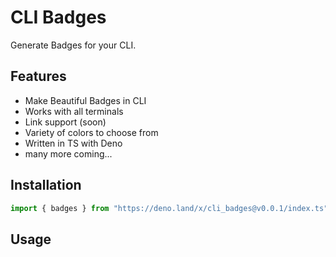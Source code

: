 # CLI Badges

Generate Badges for your CLI.

## Features
- Make Beautiful Badges in CLI
- Works with all terminals
- Link support (soon)
- Variety of colors to choose from
- Written in TS with Deno
- many more coming...

## Installation

```ts
import { badges } from "https://deno.land/x/cli_badges@v0.0.1/index.ts";
```

## Usage

```ts

```